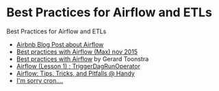# Best Practices for Airflow and ETLs

Best Practices for Airflow and ETLs

* [Airbnb Blog Post about Airflow](http://nerds.airbnb.com/airflow/)
* [Best practices with Airflow (Max) nov 2015](https://youtu.be/dgaoqOZlvEA)
* [Best practices with Airflow](https://gtoonstra.github.io/etl-with-airflow/) by Gerard Toonstra
* [Airflow (Lesson 1) : TriggerDagRunOperator](https://www.linkedin.com/pulse/airflow-lesson-1-triggerdagrunoperator-siddharth-anand?published=t)
* [Airflow: Tips, Tricks, and Pitfalls @ Handy](https://medium.com/handy-tech/airflow-tips-tricks-and-pitfalls-9ba53fba14eb#.o2snqeoz7)
* [I'm sorry cron....](https://danidelvalle.me/2016/09/12/im-sorry-cron-ive-met-airbnbs-airflow/)
